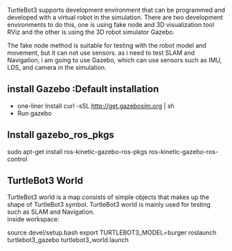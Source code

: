 TurtleBot3 supports development environment that can be programmed and developed with a virtual robot in the simulation. There are two development environments to do this, one is using fake node and 3D visualization tool RViz and the other is using the 3D robot simulator Gazebo.  

The fake node method is suitable for testing with the robot model and movement, but it can not use sensors. as i need to test SLAM and Navigation, i am going to use Gazebo, which can use sensors such as IMU, LDS, and camera in the simulation.  
 
## install Gazebo :Default installation
* one-liner Install
  curl -sSL http://get.gazebosim.org | sh
* Run
  gazebo
  
## Install gazebo_ros_pkgs
sudo apt-get install ros-kinetic-gazebo-ros-pkgs ros-kinetic-gazebo-ros-control

## TurtleBot3 World
TurtleBot3 world is a map consists of simple objects that makes up the shape of TurtleBot3 symbol. TurtleBot3 world is mainly used for testing such as SLAM and Navigation.  
inside workspace:  

source devel/setup.bash
export TURTLEBOT3_MODEL=burger
roslaunch turtlebot3_gazebo turtlebot3_world.launch

